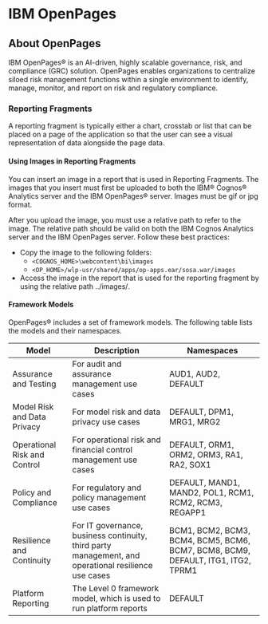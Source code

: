 # IBM OpenPages
## About OpenPages

IBM OpenPages® is an AI-driven, highly scalable governance, risk, and compliance (GRC) solution. OpenPages enables organizations to centralize siloed risk management functions within a single environment to identify, manage, monitor, and report on risk and regulatory compliance. 

### Reporting Fragments
A reporting fragment is typically either a chart, crosstab or list that can be placed on a page of the application so that the user can see a visual representation of data alongside the page data.

#### Using Images in Reporting Fragments
 You can insert an image in a report that is used in Reporting Fragments.
The images that you insert must first be uploaded to both the IBM® Cognos® Analytics server and the IBM OpenPages® server. Images must be gif or jpg format.

After you upload the image, you must use a relative path to refer to the image. The relative path should be valid on both the IBM Cognos Analytics server and the IBM OpenPages server.
Follow these best practices:
- Copy the image to the following folders:
  - `<COGNOS_HOME>\webcontent\bi\images`
  - `<OP_HOME>/wlp-usr/shared/apps/op-apps.ear/sosa.war/images`
- Access the image in the report that is used for the reporting fragment by using the relative path ../images/<image file name>.

#### Framework Models
OpenPages® includes a set of framework models. The following table lists the models and their namespaces.

|  Model |  Description | Namespaces |
|---|---|---|
| Assurance and Testing | For audit and assurance management use cases | AUD1, AUD2, DEFAULT |
| Model Risk and Data Privacy | For model risk and data privacy use cases | DEFAULT, DPM1, MRG1, MRG2  |
| Operational Risk and Control | For operational risk and financial control management use cases | DEFAULT, ORM1, ORM2, ORM3, RA1, RA2, SOX1 |
| Policy and Compliance | For regulatory and policy management use cases | DEFAULT, MAND1, MAND2, POL1, RCM1, RCM2, RCM3, REGAPP1 |
| Resilience and Continuity | For IT governance, business continuity, third party management, and operational resilience use cases | BCM1, BCM2, BCM3, BCM4, BCM5, BCM6, BCM7, BCM8, BCM9, DEFAULT, ITG1, ITG2, TPRM1 |
| Platform Reporting | The Level 0 framework model, which is used to run platform reports | DEFAULT |